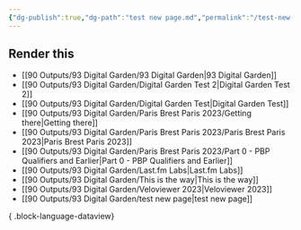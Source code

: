 ```yaml
---
{"dg-publish":true,"dg-path":"test new page.md","permalink":"/test-new-page/"}
---
```



## Render this 

- [[90 Outputs/93 Digital Garden/93 Digital Garden\|93 Digital Garden]]
- [[90 Outputs/93 Digital Garden/Digital Garden Test 2\|Digital Garden Test 2]]
- [[90 Outputs/93 Digital Garden/Digital Garden Test\|Digital Garden Test]]
- [[90 Outputs/93 Digital Garden/Paris Brest Paris 2023/Getting there\|Getting there]]
- [[90 Outputs/93 Digital Garden/Paris Brest Paris 2023/Paris Brest Paris 2023\|Paris Brest Paris 2023]]
- [[90 Outputs/93 Digital Garden/Paris Brest Paris 2023/Part 0 - PBP Qualifiers and Earlier\|Part 0 - PBP Qualifiers and Earlier]]
- [[90 Outputs/93 Digital Garden/Last.fm Labs\|Last.fm Labs]]
- [[90 Outputs/93 Digital Garden/This is the way\|This is the way]]
- [[90 Outputs/93 Digital Garden/Veloviewer 2023\|Veloviewer 2023]]
- [[90 Outputs/93 Digital Garden/test new page\|test new page]]

{ .block-language-dataview}
